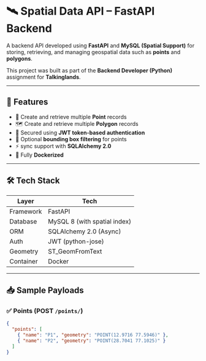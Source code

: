 # 🛰️ Spatial Data API – FastAPI Backend

A backend API developed using **FastAPI** and **MySQL (Spatial Support)** for storing, retrieving, and managing geospatial data such as **points** and **polygons**.

This project was built as part of the **Backend Developer (Python)** assignment for **Talkinglands**.

---

## 🚀 Features

- 📍 Create and retrieve multiple **Point** records
- 🗺️ Create and retrieve multiple **Polygon** records
- 🔐 Secured using **JWT token-based authentication**
- 🔎 Optional **bounding box filtering** for points
- ⚡ sync support with **SQLAlchemy 2.0**
- 🐳 Fully **Dockerized**

---

## 🛠️ Tech Stack

| Layer        | Tech                          |
|--------------|-------------------------------|
| Framework    | FastAPI                       |
| Database     | MySQL 8 (with spatial index)  |
| ORM          | SQLAlchemy 2.0 (Async)        |
| Auth         | JWT (python-jose)             |
| Geometry     | ST_GeomFromText               |                       
| Container    | Docker                        |

---

## 📥 Sample Payloads

### ✅ Points (POST `/points/`)

```json
{
  "points": [
    { "name": "P1", "geometry": "POINT(12.9716 77.5946)" },
    { "name": "P2", "geometry": "POINT(28.7041 77.1025)" }
  ]
}
